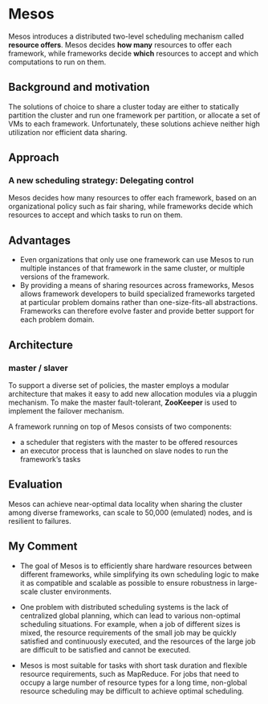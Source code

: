 
# Mesos

Mesos introduces a distributed two-level scheduling mechanism called **resource offers**. Mesos decides **how many** resources to offer each framework, while frameworks decide **which** resources to accept and which computations to run on them.

## Background and motivation


The solutions of choice to share a cluster today are either to statically partition the cluster and run one framework per partition, or allocate a set of VMs to each framework. Unfortunately, these solutions achieve neither high utilization nor efficient data sharing.

## Approach

### A new scheduling strategy: Delegating control

Mesos decides how many resources to offer each framework, based on an organizational policy such as fair sharing, while frameworks decide which resources to accept and which tasks to run on them.

## Advantages

* Even organizations that only use one framework can use Mesos to run multiple instances of that framework in the same cluster, or multiple versions of the framework.
* By providing a means of sharing resources across frameworks, Mesos allows framework developers to build specialized frameworks targeted at particular problem domains rather than one-size-fits-all abstractions. Frameworks can therefore evolve faster and provide better support for each problem domain.

## Architecture

### master / slaver

To support a diverse set of policies, the master employs a modular architecture that makes it easy to add new allocation modules via a pluggin mechanism. To make the master fault-tolerant, **ZooKeeper** is used to implement the failover mechanism.

A framework running on top of Mesos consists of two components: 
* a scheduler that registers with the master to be offered resources
* an executor process that is launched on slave nodes to run the framework’s tasks

## Evaluation

Mesos can achieve near-optimal data locality when sharing the cluster among diverse frameworks, can scale to 50,000 (emulated) nodes, and is resilient to failures.

## My Comment

* The goal of Mesos is to efficiently share hardware resources between different frameworks, while simplifying its own scheduling logic to make it as compatible and scalable as possible to ensure robustness in large-scale cluster environments.

* One problem with distributed scheduling systems is the lack of centralized global planning, which can lead to various non-optimal scheduling situations. For example, when a job of different sizes is mixed, the resource requirements of the small job may be quickly satisfied and continuously executed, and the resources of the large job are difficult to be satisfied and cannot be executed.

* Mesos is most suitable for tasks with short task duration and flexible resource requirements, such as MapReduce. For jobs that need to occupy a large number of resource types for a long time, non-global resource scheduling may be difficult to achieve optimal scheduling.